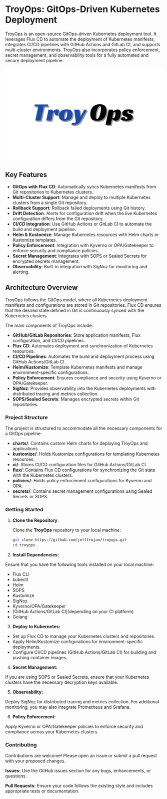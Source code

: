 # **TroyOps**: GitOps-Driven Kubernetes Deployment

TroyOps is an open-source GitOps-driven Kubernetes deployment tool. It leverages Flux CD to automate the deployment of Kubernetes manifests, integrates CI/CD pipelines with GitHub Actions and GitLab CI, and supports multi-cluster environments. TroyOps also incorporates policy enforcement, secret management, and observability tools for a fully automated and secure deployment pipeline.

<img src="logo2.png">

## **Key Features**

- **GitOps with Flux CD**: Automatically syncs Kubernetes manifests from Git repositories to Kubernetes clusters.
- **Multi-Cluster Support**: Manage and deploy to multiple Kubernetes clusters from a single Git repository.
- **Rollback Support**: Rollback failed deployments using Git history.
- **Drift Detection**: Alerts for configuration drift when the live Kubernetes configuration differs from the Git repository.
- **CI/CD Integration**: Use GitHub Actions or GitLab CI to automate the build and deployment pipeline.
- **Helm & Kustomize**: Manage Kubernetes resources with Helm charts or Kustomize templates.
- **Policy Enforcement**: Integration with Kyverno or OPA/Gatekeeper to enforce security and compliance policies.
- **Secret Management**: Integrates with SOPS or Sealed Secrets for encrypted secrets management.
- **Observability**: Built-in integration with SigNoz for monitoring and alerting.

## **Architecture Overview**

TroyOps follows the GitOps model, where all Kubernetes deployment manifests and configurations are stored in Git repositories. Flux CD ensures that the desired state defined in Git is continuously synced with the Kubernetes clusters.

The main components of TroyOps include:
- **GitHub/GitLab Repositories**: Store application manifests, Flux configuration, and CI/CD pipelines.
- **Flux CD**: Automates deployment and synchronization of Kubernetes resources.
- **CI/CD Pipelines**: Automates the build and deployment process using GitHub Actions/GitLab CI.
- **Helm/Kustomize**: Template Kubernetes manifests and manage environment-specific configurations.
- **Policy Enforcement**: Ensures compliance and security using Kyverno or OPA/Gatekeeper.
- **SigNoz**: Provides observability into the Kubernetes deployments with distributed tracing and metrics collection.
- **SOPS/Sealed Secrets**: Manages encrypted secrets within Git repositories.

### **Project Structure**

The project is structured to accommodate all the necessary components for a GitOps pipeline:

- **charts/**: Contains custom Helm charts for deploying TroyOps and applications.
- **kustomize/**: Holds Kustomize configurations for templating Kubernetes resources.
- **ci/**: Stores CI/CD configuration files for GitHub Actions/GitLab CI.
- **flux/**: Contains Flux CD configurations for synchronizing the Git state with the Kubernetes clusters.
- **policies/**: Holds policy enforcement configurations for Kyverno and OPA.
- **secrets/**: Contains secret management configurations using Sealed Secrets or SOPS.
  
### **Getting Started**

1. **Clone the Repository**:

   Clone the **TroyOps** repository to your local machine:

   ```bash
   git clone https://github.com/jefftrojan/troyops.git
   cd troyops

2. **Install Dependencies:**

Ensure that you have the following tools installed on your local machine:

- Flux CLI
- kubectl
- Helm
- SOPS
- Kustomize
- SigNoz
- Kyverno/OPA/Gatekeeper
- [GitHub Actions/GitLab CI](depending on your CI platform)
- Golang

3. **Deploy to Kubernetes:**

- Set up Flux CD to manage your Kubernetes clusters and repositories.
- Apply Helm/Kustomize configurations for environment-specific deployments.
- Configure CI/CD pipelines (GitHub Actions/GitLab CI) for building and pushing container images.



4. **Secret Management:**

 If you are using SOPS or Sealed Secrets, ensure that your Kubernetes clusters have the necessary decryption keys available.

5. **Observability:**

Deploy SigNoz for distributed tracing and metrics collection. For additional monitoring, you may also integrate Prometheus and Grafana.

6. **Policy Enforcement:**

Apply Kyverno or OPA/Gatekeeper policies to enforce security and compliance across your Kubernetes clusters.

### Contributing

Contributions are welcome! Please open an issue or submit a pull request with your proposed changes.

**Issues:** Use the GitHub issues section for any bugs, enhancements, or questions.

**Pull Requests:** Ensure your code follows the existing style and includes appropriate tests or documentation.